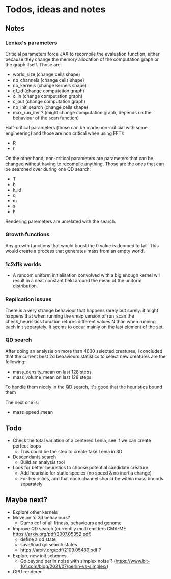 # Todos, ideas and notes 

## Notes

### Leniax's parameters
Criticial parameters force JAX to recompile the evaluation function, either because they change the memory allocation of the computation graph or the graph itself. Those are:
- world_size        (change cells shape)
- nb_channels       (change cells shape)
- nb_kernels        (change kernels shape)
- gf_id             (change computation graph)
- c_in              (change computation graph)
- c_out             (change computation graph)
- nb_init_search    (change cells shape)
- max_run_iter ?    (might change computation graph, depends on the behaviour of the scan function)

Half-critical parameters (those can be made non-criticial with some engineering) and those are non critical when using FFT):
- R
- r

On the other hand, non-critical parameters are parameters that can be changed without having to recompile anything. Those are the ones that can be searched over during one QD search:
- T
- b
- k_id
- q
- m
- s
- h

Rendering paremeters are unrelated with the search.

### Growth functions
Any growth functions that would boost the 0 value is doomed to fail. This would create a process that generates mass from an empty world.

### 1c2d1k worlds
- A random uniform initialisation convolved with a big enough kernel wil result in a neat constant field around the mean of the uniform distribution.

### Replication issues
There is a very strange behaviour that happens rarely but surely: it might happens that when running the vmap version of run_scan the check_heurisitics function returns different values N than when running each init separately.
It seems to occur mainly on the last element of the set.

### QD search
After doing an analysis on more than 4000 selected creatures, I concluded that the current best 2d behaviours statistics to select new creatures are the following:
- mass_density_mean on last 128 steps
- mass_volume_mean on last 128 steps

To handle them nicely in the QD search, it's good that the heuristics bound them

The next one is:
- mass_speed_mean

## Todo
- Check the total variation of a centered Lenia, see if we can create perfect loops
    - This could be the step to create fake Lenia in 3D
- Descendants search
    - Build an analysis tool
- Look for better heuristics to choose potential candidate creature
    - Add heuristic for static species (no speed & no inertia change)
    - For heuristics, add that each channel should be within mass bounds separately

## Maybe next?
- Explore other kernels
- Move on to 3d behaviours? 
    - Dump cdf of all fitness, behaviours and genome
- Improve QD search (currentlly multi emitters CMA-ME https://arxiv.org/pdf/2007.05352.pdf)
    - define a qd state
    - save/load qd search states
    - https://arxiv.org/pdf/2109.05489.pdf ?
- Explore new init schemes
    -  Go beyond perlin noise with simplex noise ? (https://www.bit-101.com/blog/2021/07/perlin-vs-simplex/)
- GPU renderer
